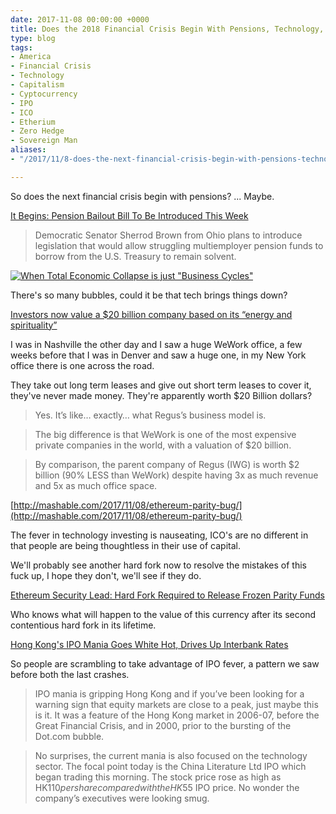 ```yaml
---
date: 2017-11-08 00:00:00 +0000
title: Does the 2018 Financial Crisis Begin With Pensions, Technology, or Something Else?
type: blog
tags:
- America
- Financial Crisis
- Technology
- Capitalism
- Cyptocurrency
- IPO
- ICO
- Etherium
- Zero Hedge
- Sovereign Man
aliases:
- "/2017/11/8-does-the-next-financial-crisis-begin-with-pensions-technology-or-something-else/"

---
```

So does the next financial crisis begin with pensions? ... Maybe.

[It Begins: Pension Bailout Bill To Be Introduced This Week](http://www.zerohedge.com/news/2017-11-08/it-begins-democratic-senator-introduce-bill-taxpayer-funded-pension-bailouts)

> Democratic Senator Sherrod Brown from Ohio plans to introduce legislation that would allow struggling multiemployer pension funds to borrow from the U.S. Treasury to remain solvent.

[![When Total Economic Collapse is just "Business Cycles"](/images/2017/11/collapse-business-cycles.jpg)](https://www.reddit.com/r/FULLCOMMUNISM/comments/7c49s5/stock_markets_irl/)

There's so many bubbles, could it be that tech brings things down?

[Investors now value a $20 billion company based on its “energy and spirituality”](https://www.sovereignman.com/trends/investors-now-value-a-20-billion-company-based-on-its-energy-and-spirituality-22591/)

I was in Nashville the other day and I saw a huge WeWork office, a few weeks before that I was in Denver and saw a huge one, in my New York office there is one across the road.

They take out long term leases and give out short term leases to cover it, they've never made money. They're apparently worth $20 Billion dollars?

> Yes. It’s like… exactly… what Regus’s business model is.

> The big difference is that WeWork is one of the most expensive private companies in the world, with a valuation of $20 billion.

> By comparison, the parent company of Regus (IWG) is worth $2 billion (90% LESS than WeWork) despite having 3x as much revenue and 5x as much office space.

[http://mashable.com/2017/11/08/ethereum-parity-bug/](http://mashable.com/2017/11/08/ethereum-parity-bug/)

The fever in technology investing is nauseating, ICO's are no different in that people are being thoughtless in their use of capital.

We'll probably see another hard fork now to resolve the mistakes of this fuck up, I hope they don't, we'll see if they do.

[Ethereum Security Lead: Hard Fork Required to Release Frozen Parity Funds](https://www.coindesk.com/ethereum-security-lead-hard-fork-required-to-release-frozen-parity-funds/)

Who knows what will happen to the value of this currency after its second contentious hard fork in its lifetime.

[Hong Kong's IPO Mania Goes White Hot, Drives Up Interbank Rates](http://www.zerohedge.com/news/2017-11-08/hong-kongs-ipo-mania-goes-white-hot-drives-interbank-rates)

So people are scrambling to take advantage of IPO fever, a pattern we saw before both the last crashes.

> IPO mania is gripping Hong Kong and if you’ve been looking for a warning sign that equity markets are close to a peak, just maybe this is it. It was a feature of the Hong Kong market in 2006-07, before the Great Financial Crisis, and in 2000, prior to the bursting of the Dot.com bubble.

> No surprises, the current mania is also focused on the technology sector. The focal point today is the China Literature Ltd IPO which began trading this morning. The stock price rose as high as HK$110 per share compared with the HK$55 IPO price. No wonder the company’s executives were looking smug.
